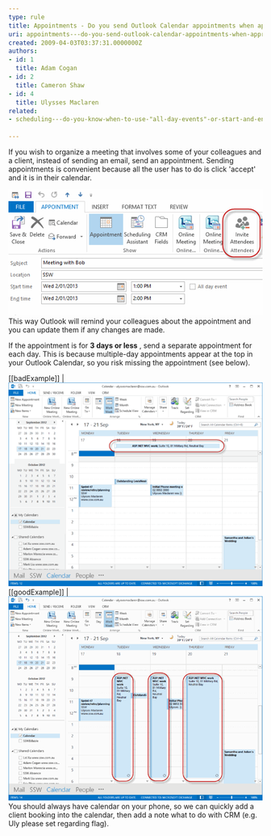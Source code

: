 ```yaml
---
type: rule
title: Appointments - Do you send Outlook Calendar appointments when appropriate?
uri: appointments---do-you-send-outlook-calendar-appointments-when-appropriate
created: 2009-04-03T03:37:31.0000000Z
authors:
- id: 1
  title: Adam Cogan
- id: 2
  title: Cameron Shaw
- id: 4
  title: Ulysses Maclaren
related:
- scheduling---do-you-know-when-to-use-"all-day-events"-or-start-and-end-times-with-recurrence

---
```


If you wish to organize a meeting that involves some of your colleagues and a client, instead of sending an email, send an appointment. Sending appointments is convenient because all the user has to do is click 'accept' and it is in their calendar. 
 
![Use Outlook appointments to easily synchronise your calendar with your client's](OutlookAppointment.gif)
This way Outlook will remind your colleagues about the appointment and you can update them if any changes are made.

If the appointment is for      **3 days or less** , send a separate appointment for each day. This is because multiple-day appointments appear at the top in your Outlook Calendar, so you risk missing the appointment (see below).

[[badExample]]
| ![Multiple-day appointments appear hidden at the top of your Outlook calendar, so you might miss it, thinking that the time is free](BadMultipleDayAppointment.gif)
[[goodExample]]
| ![Send a separate appointment for each day so you can clearly see it in your Outlook calendar](GoodSingleDayAppointments.gif)
You should always have calendar on your phone, so we can quickly add a client booking into the calendar, then add a note what to do with CRM (e.g. Uly please set regarding flag).

